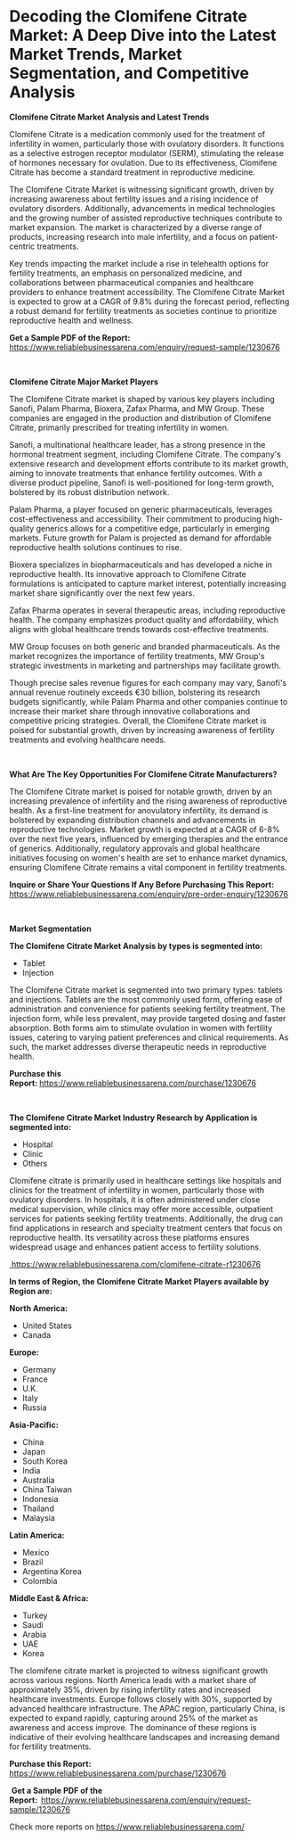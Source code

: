 <p><h1>Decoding the Clomifene Citrate Market: A Deep Dive into the Latest Market Trends, Market Segmentation, and Competitive Analysis</h1></p><p><strong>Clomifene Citrate Market Analysis and Latest Trends</strong></p>
<p><p>Clomifene Citrate is a medication commonly used for the treatment of infertility in women, particularly those with ovulatory disorders. It functions as a selective estrogen receptor modulator (SERM), stimulating the release of hormones necessary for ovulation. Due to its effectiveness, Clomifene Citrate has become a standard treatment in reproductive medicine.</p><p>The Clomifene Citrate Market is witnessing significant growth, driven by increasing awareness about fertility issues and a rising incidence of ovulatory disorders. Additionally, advancements in medical technologies and the growing number of assisted reproductive techniques contribute to market expansion. The market is characterized by a diverse range of products, increasing research into male infertility, and a focus on patient-centric treatments.</p><p>Key trends impacting the market include a rise in telehealth options for fertility treatments, an emphasis on personalized medicine, and collaborations between pharmaceutical companies and healthcare providers to enhance treatment accessibility. The Clomifene Citrate Market is expected to grow at a CAGR of 9.8% during the forecast period, reflecting a robust demand for fertility treatments as societies continue to prioritize reproductive health and wellness.</p></p>
<p><strong>Get a Sample PDF of the Report:&nbsp;</strong> <a href="https://www.reliablebusinessarena.com/enquiry/request-sample/1230676?utm_campaign=2461&utm_medium=2&utm_source=Github&utm_content=ia&utm_term=09032025&utm_id=clomifene-citrate">https://www.reliablebusinessarena.com/enquiry/request-sample/1230676</a></p>
<p>&nbsp;</p>
<p><strong>Clomifene Citrate Major Market Players</strong></p>
<p><p>The Clomifene Citrate market is shaped by various key players including Sanofi, Palam Pharma, Bioxera, Zafax Pharma, and MW Group. These companies are engaged in the production and distribution of Clomifene Citrate, primarily prescribed for treating infertility in women.</p><p>Sanofi, a multinational healthcare leader, has a strong presence in the hormonal treatment segment, including Clomifene Citrate. The company's extensive research and development efforts contribute to its market growth, aiming to innovate treatments that enhance fertility outcomes. With a diverse product pipeline, Sanofi is well-positioned for long-term growth, bolstered by its robust distribution network.</p><p>Palam Pharma, a player focused on generic pharmaceuticals, leverages cost-effectiveness and accessibility. Their commitment to producing high-quality generics allows for a competitive edge, particularly in emerging markets. Future growth for Palam is projected as demand for affordable reproductive health solutions continues to rise.</p><p>Bioxera specializes in biopharmaceuticals and has developed a niche in reproductive health. Its innovative approach to Clomifene Citrate formulations is anticipated to capture market interest, potentially increasing market share significantly over the next few years.</p><p>Zafax Pharma operates in several therapeutic areas, including reproductive health. The company emphasizes product quality and affordability, which aligns with global healthcare trends towards cost-effective treatments.</p><p>MW Group focuses on both generic and branded pharmaceuticals. As the market recognizes the importance of fertility treatments, MW Group's strategic investments in marketing and partnerships may facilitate growth.</p><p>Though precise sales revenue figures for each company may vary, Sanofi's annual revenue routinely exceeds €30 billion, bolstering its research budgets significantly, while Palam Pharma and other companies continue to increase their market share through innovative collaborations and competitive pricing strategies. Overall, the Clomifene Citrate market is poised for substantial growth, driven by increasing awareness of fertility treatments and evolving healthcare needs.</p></p>
<p>&nbsp;</p>
<p><strong>What Are The Key Opportunities For Clomifene Citrate Manufacturers?</strong></p>
<p><p>The Clomifene Citrate market is poised for notable growth, driven by an increasing prevalence of infertility and the rising awareness of reproductive health. As a first-line treatment for anovulatory infertility, its demand is bolstered by expanding distribution channels and advancements in reproductive technologies. Market growth is expected at a CAGR of 6-8% over the next five years, influenced by emerging therapies and the entrance of generics. Additionally, regulatory approvals and global healthcare initiatives focusing on women's health are set to enhance market dynamics, ensuring Clomifene Citrate remains a vital component in fertility treatments.</p></p>
<p><strong>Inquire or Share Your Questions If Any Before Purchasing This Report:</strong> <a href="https://www.reliablebusinessarena.com/enquiry/pre-order-enquiry/1230676?utm_campaign=2461&utm_medium=2&utm_source=Github&utm_content=ia&utm_term=09032025&utm_id=clomifene-citrate">https://www.reliablebusinessarena.com/enquiry/pre-order-enquiry/1230676</a></p>
<p>&nbsp;</p>
<p><strong>Market Segmentation</strong></p>
<p><strong>The Clomifene Citrate Market Analysis by types is segmented into:</strong></p>
<p><ul><li>Tablet</li><li>Injection</li></ul></p>
<p><p>The Clomifene Citrate market is segmented into two primary types: tablets and injections. Tablets are the most commonly used form, offering ease of administration and convenience for patients seeking fertility treatment. The injection form, while less prevalent, may provide targeted dosing and faster absorption. Both forms aim to stimulate ovulation in women with fertility issues, catering to varying patient preferences and clinical requirements. As such, the market addresses diverse therapeutic needs in reproductive health.</p></p>
<p><strong>Purchase this Report:&nbsp;</strong><a href="https://www.reliablebusinessarena.com/purchase/1230676?utm_campaign=2461&utm_medium=2&utm_source=Github&utm_content=ia&utm_term=09032025&utm_id=clomifene-citrate">https://www.reliablebusinessarena.com/purchase/1230676</a></p>
<p>&nbsp;</p>
<p><strong>The Clomifene Citrate Market Industry Research by Application is segmented into:</strong></p>
<p><ul><li>Hospital</li><li>Clinic</li><li>Others</li></ul></p>
<p><p>Clomifene citrate is primarily used in healthcare settings like hospitals and clinics for the treatment of infertility in women, particularly those with ovulatory disorders. In hospitals, it is often administered under close medical supervision, while clinics may offer more accessible, outpatient services for patients seeking fertility treatments. Additionally, the drug can find applications in research and specialty treatment centers that focus on reproductive health. Its versatility across these platforms ensures widespread usage and enhances patient access to fertility solutions.</p></p>
<p><a href="https://www.reliablebusinessarena.com/clomifene-citrate-r1230676?utm_campaign=2461&utm_medium=2&utm_source=Github&utm_content=ia&utm_term=09032025&utm_id=clomifene-citrate">&nbsp;https://www.reliablebusinessarena.com/clomifene-citrate-r1230676</a></p>
<p><strong>In terms of Region, the Clomifene Citrate Market Players available by Region are:</strong></p>
<p>
    <p> <strong> North America: </strong>
        <ul>
            <li>United States</li>
            <li>Canada</li>
        </ul>
        </p> 
    <p> <strong> Europe: </strong>
        <ul>
            <li>Germany</li>
            <li>France</li>
            <li>U.K.</li>
            <li>Italy</li>
            <li>Russia</li>
        </ul>
        </p> 
    <p> <strong> Asia-Pacific: </strong>
        <ul>
            <li>China</li>
            <li>Japan</li>
            <li>South Korea</li>
            <li>India</li>
            <li>Australia</li>
            <li>China Taiwan</li>
            <li>Indonesia</li>
            <li>Thailand</li>
            <li>Malaysia</li>
        </ul>
        </p> 
    <p> <strong> Latin America: </strong>
        <ul>
            <li>Mexico</li>
            <li>Brazil</li>
            <li>Argentina Korea</li>
            <li>Colombia</li>
        </ul>
        </p> 
    <p> <strong> Middle East & Africa: </strong>
        <ul>
            <li>Turkey</li>
            <li>Saudi</li>
            <li>Arabia</li>
            <li>UAE</li>
            <li>Korea</li>
        </ul>
    </p>
    </p>
<p><p>The clomifene citrate market is projected to witness significant growth across various regions. North America leads with a market share of approximately 35%, driven by rising infertility rates and increased healthcare investments. Europe follows closely with 30%, supported by advanced healthcare infrastructure. The APAC region, particularly China, is expected to expand rapidly, capturing around 25% of the market as awareness and access improve. The dominance of these regions is indicative of their evolving healthcare landscapes and increasing demand for fertility treatments.</p></p>
<p><strong>Purchase this Report: </strong><a href="https://www.reliablebusinessarena.com/purchase/1230676?utm_campaign=2461&utm_medium=2&utm_source=Github&utm_content=ia&utm_term=09032025&utm_id=clomifene-citrate">https://www.reliablebusinessarena.com/purchase/1230676</a></p>
<p>&nbsp;<strong>Get a Sample PDF of the Report:&nbsp;&nbsp;</strong><a href="https://www.reliablebusinessarena.com/enquiry/request-sample/1230676?utm_campaign=2461&utm_medium=2&utm_source=Github&utm_content=ia&utm_term=09032025&utm_id=clomifene-citrate">https://www.reliablebusinessarena.com/enquiry/request-sample/1230676</a></p>
<p><strong></strong></p>
<p>Check more reports on <a href="https://www.reliablebusinessarena.com/?utm_campaign=2461&utm_medium=2&utm_source=Github&utm_content=ia&utm_term=09032025&utm_id=clomifene-citrate">https://www.reliablebusinessarena.com/</a></p>